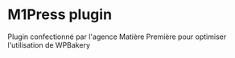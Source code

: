 # M1Press plugin
Plugin confectionné par l'agence Matière Première pour optimiser l'utilisation de WPBakery